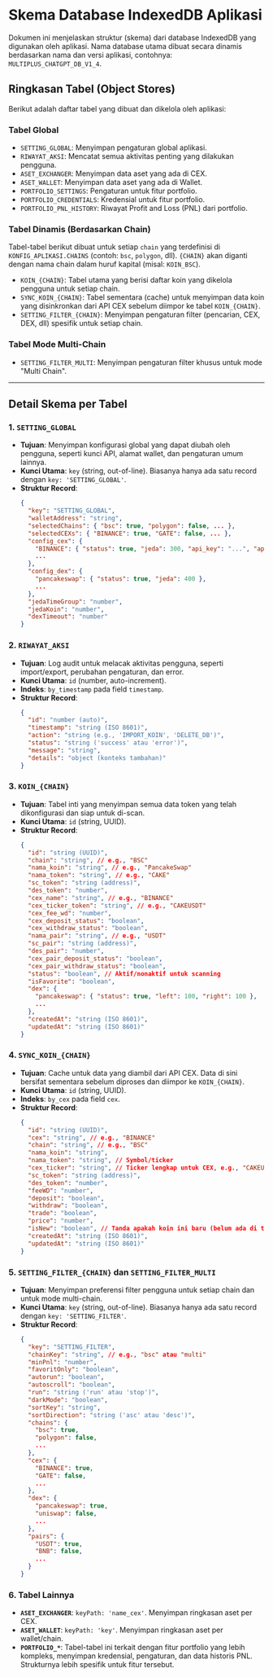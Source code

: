 # Skema Database IndexedDB Aplikasi

Dokumen ini menjelaskan struktur (skema) dari database IndexedDB yang digunakan oleh aplikasi. Nama database utama dibuat secara dinamis berdasarkan nama dan versi aplikasi, contohnya: `MULTIPLUS_CHATGPT_DB_V1_4`.

## Ringkasan Tabel (Object Stores)

Berikut adalah daftar tabel yang dibuat dan dikelola oleh aplikasi:

### Tabel Global
- `SETTING_GLOBAL`: Menyimpan pengaturan global aplikasi.
- `RIWAYAT_AKSI`: Mencatat semua aktivitas penting yang dilakukan pengguna.
- `ASET_EXCHANGER`: Menyimpan data aset yang ada di CEX.
- `ASET_WALLET`: Menyimpan data aset yang ada di Wallet.
- `PORTFOLIO_SETTINGS`: Pengaturan untuk fitur portfolio.
- `PORTFOLIO_CREDENTIALS`: Kredensial untuk fitur portfolio.
- `PORTFOLIO_PNL_HISTORY`: Riwayat Profit and Loss (PNL) dari portfolio.

### Tabel Dinamis (Berdasarkan Chain)
Tabel-tabel berikut dibuat untuk setiap `chain` yang terdefinisi di `KONFIG_APLIKASI.CHAINS` (contoh: `bsc`, `polygon`, dll). `{CHAIN}` akan diganti dengan nama chain dalam huruf kapital (misal: `KOIN_BSC`).

- `KOIN_{CHAIN}`: Tabel utama yang berisi daftar koin yang dikelola pengguna untuk setiap chain.
- `SYNC_KOIN_{CHAIN}`: Tabel sementara (cache) untuk menyimpan data koin yang disinkronkan dari API CEX sebelum diimpor ke tabel `KOIN_{CHAIN}`.
- `SETTING_FILTER_{CHAIN}`: Menyimpan pengaturan filter (pencarian, CEX, DEX, dll) spesifik untuk setiap chain.

### Tabel Mode Multi-Chain
- `SETTING_FILTER_MULTI`: Menyimpan pengaturan filter khusus untuk mode "Multi Chain".

---

## Detail Skema per Tabel

### 1. `SETTING_GLOBAL`
- **Tujuan**: Menyimpan konfigurasi global yang dapat diubah oleh pengguna, seperti kunci API, alamat wallet, dan pengaturan umum lainnya.
- **Kunci Utama**: `key` (string, out-of-line). Biasanya hanya ada satu record dengan `key: 'SETTING_GLOBAL'`.
- **Struktur Record**:
  ```json
  {
    "key": "SETTING_GLOBAL",
    "walletAddress": "string",
    "selectedChains": { "bsc": true, "polygon": false, ... },
    "selectedCEXs": { "BINANCE": true, "GATE": false, ... },
    "config_cex": {
      "BINANCE": { "status": true, "jeda": 300, "api_key": "...", "api_secret": "..." },
      ...
    },
    "config_dex": {
      "pancakeswap": { "status": true, "jeda": 400 },
      ...
    },
    "jedaTimeGroup": "number",
    "jedaKoin": "number",
    "dexTimeout": "number"
  }
  ```

### 2. `RIWAYAT_AKSI`
- **Tujuan**: Log audit untuk melacak aktivitas pengguna, seperti import/export, perubahan pengaturan, dan error.
- **Kunci Utama**: `id` (number, auto-increment).
- **Indeks**: `by_timestamp` pada field `timestamp`.
- **Struktur Record**:
  ```json
  {
    "id": "number (auto)",
    "timestamp": "string (ISO 8601)",
    "action": "string (e.g., 'IMPORT_KOIN', 'DELETE_DB')",
    "status": "string ('success' atau 'error')",
    "message": "string",
    "details": "object (konteks tambahan)"
  }
  ```

### 3. `KOIN_{CHAIN}`
- **Tujuan**: Tabel inti yang menyimpan semua data token yang telah dikonfigurasi dan siap untuk di-scan.
- **Kunci Utama**: `id` (string, UUID).
- **Struktur Record**:
  ```json
  {
    "id": "string (UUID)",
    "chain": "string", // e.g., "BSC"
    "nama_koin": "string", // e.g., "PancakeSwap"
    "nama_token": "string", // e.g., "CAKE"
    "sc_token": "string (address)",
    "des_token": "number",
    "cex_name": "string", // e.g., "BINANCE"
    "cex_ticker_token": "string", // e.g., "CAKEUSDT"
    "cex_fee_wd": "number",
    "cex_deposit_status": "boolean",
    "cex_withdraw_status": "boolean",
    "nama_pair": "string", // e.g., "USDT"
    "sc_pair": "string (address)",
    "des_pair": "number",
    "cex_pair_deposit_status": "boolean",
    "cex_pair_withdraw_status": "boolean",
    "status": "boolean", // Aktif/nonaktif untuk scanning
    "isFavorite": "boolean",
    "dex": {
      "pancakeswap": { "status": true, "left": 100, "right": 100 },
      ...
    },
    "createdAt": "string (ISO 8601)",
    "updatedAt": "string (ISO 8601)"
  }
  ```

### 4. `SYNC_KOIN_{CHAIN}`
- **Tujuan**: Cache untuk data yang diambil dari API CEX. Data di sini bersifat sementara sebelum diproses dan diimpor ke `KOIN_{CHAIN}`.
- **Kunci Utama**: `id` (string, UUID).
- **Indeks**: `by_cex` pada field `cex`.
- **Struktur Record**:
  ```json
  {
    "id": "string (UUID)",
    "cex": "string", // e.g., "BINANCE"
    "chain": "string", // e.g., "BSC"
    "nama_koin": "string",
    "nama_token": "string", // Symbol/ticker
    "cex_ticker": "string", // Ticker lengkap untuk CEX, e.g., "CAKEUSDT"
    "sc_token": "string (address)",
    "des_token": "number",
    "feeWD": "number",
    "deposit": "boolean",
    "withdraw": "boolean",
    "trade": "boolean",
    "price": "number",
    "isNew": "boolean", // Tanda apakah koin ini baru (belum ada di tabel KOIN)
    "createdAt": "string (ISO 8601)",
    "updatedAt": "string (ISO 8601)"
  }
  ```

### 5. `SETTING_FILTER_{CHAIN}` dan `SETTING_FILTER_MULTI`
- **Tujuan**: Menyimpan preferensi filter pengguna untuk setiap chain dan untuk mode multi-chain.
- **Kunci Utama**: `key` (string, out-of-line). Biasanya hanya ada satu record dengan `key: 'SETTING_FILTER'`.
- **Struktur Record**:
  ```json
  {
    "key": "SETTING_FILTER",
    "chainKey": "string", // e.g., "bsc" atau "multi"
    "minPnl": "number",
    "favoritOnly": "boolean",
    "autorun": "boolean",
    "autoscroll": "boolean",
    "run": "string ('run' atau 'stop')",
    "darkMode": "boolean",
    "sortKey": "string",
    "sortDirection": "string ('asc' atau 'desc')",
    "chains": {
      "bsc": true,
      "polygon": false,
      ...
    },
    "cex": {
      "BINANCE": true,
      "GATE": false,
      ...
    },
    "dex": {
      "pancakeswap": true,
      "uniswap": false,
      ...
    },
    "pairs": {
      "USDT": true,
      "BNB": false,
      ...
    }
  }
  ```

### 6. Tabel Lainnya
- **`ASET_EXCHANGER`**: `keyPath: 'name_cex'`. Menyimpan ringkasan aset per CEX.
- **`ASET_WALLET`**: `keyPath: 'key'`. Menyimpan ringkasan aset per wallet/chain.
- **`PORTFOLIO_*`**: Tabel-tabel ini terkait dengan fitur portfolio yang lebih kompleks, menyimpan kredensial, pengaturan, dan data historis PNL. Strukturnya lebih spesifik untuk fitur tersebut.